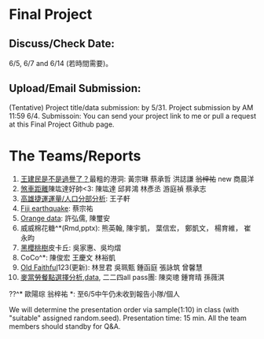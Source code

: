
# Final Project

## Discuss/Check Date: 

6/5, 6/7 and 6/14 (若時間需要)。

## Upload/Email Submission: 

(Tentative) Project title/data submission: by 5/31. 
Project submission by AM 11:59 6/4. 
Submissoin: You can send your project link to me or pull a request at this Final Project Github page. 

# The Teams/Reports

  1.  [王建民是不是過譽了？](https://rpubs.com/smallblack/282173)最粗的港洞: 黃宗琳 蔡承哲 洪誌謙 ~~翁梓祐~~   new 商晨洋 
  2.  [煞車距離](https://rpubs.com/Yalic/282192)陳竑達好帥<3: 陳竑達 邱昇鴻 林彥丞 游庭禎 蔡承志
  3.  [高雄捷運運量/人口分部分析](http://rpubs.com/skyking363/282132): 王子軒
  4.  [Fiji earthquake](http://rpubs.com/TSUNG-YU/281842): 蔡宗祐
  5.  [Orange data](https://drive.google.com/open?id=0B-5DlPwCNHLOb2kzLXNsSmJ2d2s): 許弘儒, 陳璽安
  6.  威威棉花糖^*(Rmd,pptx): 熊英翰, 陳宇凱， 葉信宏， 鄭凱文， 楊育維， 崔永昀
  7.  [黑櫻桃樹](http://rpubs.com/Helen9311/280819)皮卡丘: 吳家惠、吳均熠 
  8.  CoCo^*: 陳俊宏 王慶文 林裕凱
  9.  [Old Faithful](http://faculty.ndhu.edu.tw/~chtsao/ftp/rgames/final/123.nb.html)123(更新): 林昱君 吳珮甄 鍾函庭 張詠筑 曾馨慧
  10. [麥當勞餐點選擇分析](http://faculty.ndhu.edu.tw/~chtsao/ftp/rgames/final/Mc224.Rmd),[data](http://faculty.ndhu.edu.tw/~chtsao/ftp/rgames/final/menu.csv), 二二四all pass團: 陳奕璁 鍾育晴 孫薇淇
  
  ??^* 歐陽琮 翁梓祐
*: 至6/5中午仍未收到報告小隊/個人 

We will determine the presentation order via sample(1:10) in class (with "suitable" assigned random.seed). 
Presentation time: 15 min. All the team members should standby for Q&A.
